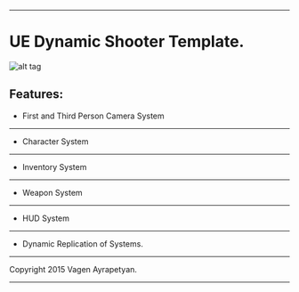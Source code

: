 ________________________________________________________________

UE Dynamic Shooter Template.
======================================


![alt tag](https://raw.github.com/vagenv/rade/master/Content/Rade/Splash/Splash.png)



Features:
--------------------

- First and Third Person Camera System
--------------------

- Character System
--------------------

- Inventory System
--------------------

- Weapon System
--------------------

- HUD System
--------------------

- Dynamic Replication of Systems.
--------------------






Copyright  2015 Vagen Ayrapetyan.

________________________________________________________________